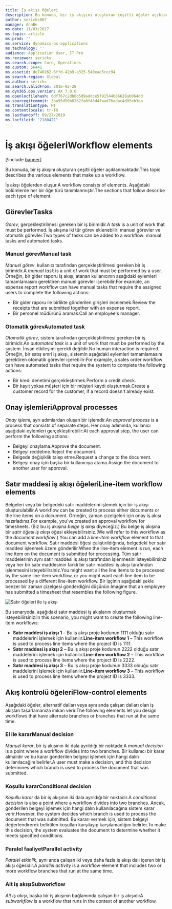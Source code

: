 ```yaml
---
title: İş akışı öğeleri
description: Bu konuda, bir iş akışını oluşturan çeşitli öğeler açıklanmaktadır.
author: sericks007
manager: AnnBe
ms.date: 11/03/2017
ms.topic: article
ms.prod: ''
ms.service: dynamics-ax-applications
ms.technology: ''
audience: Application User, IT Pro
ms.reviewer: sericks
ms.search.scope: Core, Operations
ms.custom: 56441
ms.assetid: de740262-6ffd-42b9-a325-540eae5cec94
ms.search.region: Global
ms.author: sericks
ms.search.validFrom: 2016-02-28
ms.dyn365.ops.version: AX 7.0.0
ms.openlocfilehash: 6df767c2db6d5d9addce5f91544686628ab064dd
ms.sourcegitcommit: 3ba95d50b8262fa0f43d4faad76adac4d05eb3ea
ms.translationtype: HT
ms.contentlocale: tr-TR
ms.lasthandoff: 09/27/2019
ms.locfileid: "2180421"
---
```

# <a name="workflow-elements"></a><span data-ttu-id="ba4f7-103">İş akışı öğeleri</span><span class="sxs-lookup"><span data-stu-id="ba4f7-103">Workflow elements</span></span>

[!include [banner](../includes/banner.md)]

<span data-ttu-id="ba4f7-104">Bu konuda, bir iş akışını oluşturan çeşitli öğeler açıklanmaktadır.</span><span class="sxs-lookup"><span data-stu-id="ba4f7-104">This topic describes the various elements that make up a workflow.</span></span>

<span data-ttu-id="ba4f7-105">İş akışı öğelerden oluşur.</span><span class="sxs-lookup"><span data-stu-id="ba4f7-105">A workflow consists of elements.</span></span> <span data-ttu-id="ba4f7-106">Aşağıdaki bölümlerde her bir öğe türü tanımlanmıştır.</span><span class="sxs-lookup"><span data-stu-id="ba4f7-106">The sections that follow describe each type of element.</span></span>

## <a name="tasks"></a><span data-ttu-id="ba4f7-107">Görevler</span><span class="sxs-lookup"><span data-stu-id="ba4f7-107">Tasks</span></span>

<span data-ttu-id="ba4f7-108">*Görev*, gerçekleştirilmesi gereken bir iş birimidir.</span><span class="sxs-lookup"><span data-stu-id="ba4f7-108">A *task* is a unit of work that must be performed.</span></span> <span data-ttu-id="ba4f7-109">İş akışına iki tür görev eklenebilir: manuel görevler ve otomatik görevler.</span><span class="sxs-lookup"><span data-stu-id="ba4f7-109">Two types of tasks can be added to a workflow: manual tasks and automated tasks.</span></span>

### <a name="manual-task"></a><span data-ttu-id="ba4f7-110">Manuel görev</span><span class="sxs-lookup"><span data-stu-id="ba4f7-110">Manual task</span></span>

<span data-ttu-id="ba4f7-111">*Manuel görev*, kullanıcı tarafından gerçekleştirilmesi gereken bir iş birimidir.</span><span class="sxs-lookup"><span data-stu-id="ba4f7-111">A *manual task* is a unit of work that must be performed by a user.</span></span> <span data-ttu-id="ba4f7-112">Örneğin, bir gider raporu iş akışı, atanan kullanıcının aşağıdaki eylemleri tamamlamasını gerektiren manuel görevler içerebilir:</span><span class="sxs-lookup"><span data-stu-id="ba4f7-112">For example, an expense report workflow can have manual tasks that require the assigned users to complete the following actions:</span></span>

- <span data-ttu-id="ba4f7-113">Bir gider raporu ile birlikte gönderilen girişleri incelemek.</span><span class="sxs-lookup"><span data-stu-id="ba4f7-113">Review the receipts that are submitted together with an expense report.</span></span>
- <span data-ttu-id="ba4f7-114">Bir personel müdürünü aramak.</span><span class="sxs-lookup"><span data-stu-id="ba4f7-114">Call an employee's manager.</span></span>

### <a name="automated-task"></a><span data-ttu-id="ba4f7-115">Otomatik görev</span><span class="sxs-lookup"><span data-stu-id="ba4f7-115">Automated task</span></span>

<span data-ttu-id="ba4f7-116">*Otomatik görev*, sistem tarafından gerçekleştirilmesi gereken bir iş birimidir.</span><span class="sxs-lookup"><span data-stu-id="ba4f7-116">An *automated task* is a unit of work that must be performed by the system.</span></span> <span data-ttu-id="ba4f7-117">İnsan etkileşimi gerekli değildir.</span><span class="sxs-lookup"><span data-stu-id="ba4f7-117">No human interaction is required.</span></span> <span data-ttu-id="ba4f7-118">Örneğin, bir satış emri iş akışı, sistemin aşağıdaki eylemleri tamamlamasını gerektiren otomatik görevler içerebilir:</span><span class="sxs-lookup"><span data-stu-id="ba4f7-118">For example, a sales order workflow can have automated tasks that require the system to complete the following actions:</span></span>

- <span data-ttu-id="ba4f7-119">Bir kredi denetimi gerçekleştirmek.</span><span class="sxs-lookup"><span data-stu-id="ba4f7-119">Perform a credit check.</span></span>
- <span data-ttu-id="ba4f7-120">Bir kayıt yoksa müşteri için bir müşteri kaydı oluşturmak.</span><span class="sxs-lookup"><span data-stu-id="ba4f7-120">Create a customer record for the customer, if a record doesn't already exist.</span></span>

## <a name="approval-processes"></a><span data-ttu-id="ba4f7-121">Onay işlemleri</span><span class="sxs-lookup"><span data-stu-id="ba4f7-121">Approval processes</span></span>

<span data-ttu-id="ba4f7-122">*Onay işlemi*, ayrı adımlardan oluşan bir işlemdir.</span><span class="sxs-lookup"><span data-stu-id="ba4f7-122">An *approval process* is a process that consists of separate steps.</span></span> <span data-ttu-id="ba4f7-123">Her onay adımında, kullanıcı aşağıdaki eylemleri gerçekleştirebilir:</span><span class="sxs-lookup"><span data-stu-id="ba4f7-123">At each approval step, the user can perform the following actions:</span></span>

- <span data-ttu-id="ba4f7-124">Belgeyi onaylama.</span><span class="sxs-lookup"><span data-stu-id="ba4f7-124">Approve the document.</span></span>
- <span data-ttu-id="ba4f7-125">Belgeyi reddetme.</span><span class="sxs-lookup"><span data-stu-id="ba4f7-125">Reject the document.</span></span>
- <span data-ttu-id="ba4f7-126">Belgede değişiklik talep etme.</span><span class="sxs-lookup"><span data-stu-id="ba4f7-126">Request a change to the document.</span></span>
- <span data-ttu-id="ba4f7-127">Belgeyi onay için başka bir kullanıcıya atama.</span><span class="sxs-lookup"><span data-stu-id="ba4f7-127">Assign the document to another user for approval.</span></span>

## <a name="line-item-workflow-elements"></a><span data-ttu-id="ba4f7-128">Satır maddesi iş akışı öğeleri</span><span class="sxs-lookup"><span data-stu-id="ba4f7-128">Line-item workflow elements</span></span>

<span data-ttu-id="ba4f7-129">Belgeleri veya bir belgedeki satır maddelerini işlemek için bir iş akışı oluşturulabilir.</span><span class="sxs-lookup"><span data-stu-id="ba4f7-129">A workflow can be created to process either documents or the line items on a document.</span></span> <span data-ttu-id="ba4f7-130">Örneğin, zaman çizelgeleri için onay iş akışı hazırladınız.</span><span class="sxs-lookup"><span data-stu-id="ba4f7-130">For example, you've created an approval workflow for timesheets.</span></span> <span data-ttu-id="ba4f7-131">(Biz bu iş akışına *belge iş akışı* diyeceğiz.) Bu belge iş akışına bir *satır öğesi iş akışı* öğesi ekleyebilirsiniz.</span><span class="sxs-lookup"><span data-stu-id="ba4f7-131">(We will refer to this workflow as the *document workflow*.) You can add a *line-item workflow* element to that document workflow.</span></span> <span data-ttu-id="ba4f7-132">Satır maddesi öğesi çalıştırıldığında, belgedeki her satır maddesi işlenmek üzere gönderilir.</span><span class="sxs-lookup"><span data-stu-id="ba4f7-132">When the line-item element is run, each line item on the document is submitted for processing.</span></span> <span data-ttu-id="ba4f7-133">Tüm satır maddelerinin aynı satır maddesi iş akışı tarafından işlenmesini isteyebilirsiniz veya her bir satır maddesinin farklı bir satır maddesi iş akışı tarafından işlenmesini isteyebilirsiniz.</span><span class="sxs-lookup"><span data-stu-id="ba4f7-133">You might want all the line items to be processed by the same line-item workflow, or you might want each line item to be processed by a different line-item workflow.</span></span> <span data-ttu-id="ba4f7-134">Bir işçinin aşağıdaki şekle benzer bir zaman çizelgesi gönderdiğini düşünün.</span><span class="sxs-lookup"><span data-stu-id="ba4f7-134">Imagine that an employee has submitted a timesheet that resembles the following figure.</span></span>

![Satır öğeleri ile iş akışı](./media/workflow_lineitemworkflow.gif)

<span data-ttu-id="ba4f7-136">Bu senaryoda, aşağıdaki satır maddesi iş akışlarını oluşturmak isteyebilirsiniz:</span><span class="sxs-lookup"><span data-stu-id="ba4f7-136">In this scenario, you might want to create the following line-item workflows:</span></span>

- <span data-ttu-id="ba4f7-137">**Satır maddesi iş akışı 1** – Bu iş akışı proje kodunun 1111 olduğu satır maddelerini işlemek için kullanılır.</span><span class="sxs-lookup"><span data-stu-id="ba4f7-137">**Line-item workflow 1** – This workflow is used to process line items where the project ID is 1111.</span></span>
- <span data-ttu-id="ba4f7-138">**Satır maddesi iş akışı 2** – Bu iş akışı proje kodunun 2222 olduğu satır maddelerini işlemek için kullanılır.</span><span class="sxs-lookup"><span data-stu-id="ba4f7-138">**Line-item workflow 2** – This workflow is used to process line items where the project ID is 2222.</span></span>
- <span data-ttu-id="ba4f7-139">**Satır maddesi iş akışı 3** – Bu iş akışı proje kodunun 3333 olduğu satır maddelerini işlemek için kullanılır.</span><span class="sxs-lookup"><span data-stu-id="ba4f7-139">**Line-item workflow 3** – This workflow is used to process line items where the project ID is 3333.</span></span>

## <a name="flow-control-elements"></a><span data-ttu-id="ba4f7-140">Akış kontrolü öğeleri</span><span class="sxs-lookup"><span data-stu-id="ba4f7-140">Flow-control elements</span></span>

<span data-ttu-id="ba4f7-141">Aşağıdaki öğeler, alternatif dalları veya aynı anda çalışan dalları olan iş akışları tasarlamanıza imkan verir.</span><span class="sxs-lookup"><span data-stu-id="ba4f7-141">The following elements let you design workflows that have alternate branches or branches that run at the same time.</span></span>

### <a name="manual-decision"></a><span data-ttu-id="ba4f7-142">El ile karar</span><span class="sxs-lookup"><span data-stu-id="ba4f7-142">Manual decision</span></span>

<span data-ttu-id="ba4f7-143">*Manuel karar*, bir iş akışının iki dala ayrıldığı bir noktadır.</span><span class="sxs-lookup"><span data-stu-id="ba4f7-143">A *manual decision* is a point where a workflow divides into two branches.</span></span> <span data-ttu-id="ba4f7-144">Bir kullanıcı bir karar almalıdır ve bu karar gönderilen belgeyi işlemek için hangi dalın kullanılacağını belirler.</span><span class="sxs-lookup"><span data-stu-id="ba4f7-144">A user must make a decision, and this decision determines which branch is used to process the document that was submitted.</span></span>

### <a name="conditional-decision"></a><span data-ttu-id="ba4f7-145">Koşullu karar</span><span class="sxs-lookup"><span data-stu-id="ba4f7-145">Conditional decision</span></span>

<span data-ttu-id="ba4f7-146">*Koşullu karar* da bir iş akışının iki dala ayrıldığı bir noktadır.</span><span class="sxs-lookup"><span data-stu-id="ba4f7-146">A *conditional decision* is also a point where a workflow divides into two branches.</span></span> <span data-ttu-id="ba4f7-147">Ancak, gönderilen belgeyi işlemek için hangi dalın kullanılacağına sistem karar verir.</span><span class="sxs-lookup"><span data-stu-id="ba4f7-147">However, the system decides which branch is used to process the document that was submitted.</span></span> <span data-ttu-id="ba4f7-148">Bu kararı vermek için, sistem belgeyi değerlendirerek belirtilen koşulları karşılayıp karşılamadığını belirler.</span><span class="sxs-lookup"><span data-stu-id="ba4f7-148">To make this decision, the system evaluates the document to determine whether it meets specified conditions.</span></span>

### <a name="parallel-activity"></a><span data-ttu-id="ba4f7-149">Paralel faaliyet</span><span class="sxs-lookup"><span data-stu-id="ba4f7-149">Parallel activity</span></span>

<span data-ttu-id="ba4f7-150">*Paralel etkinlik*, aynı anda çalışan iki veya daha fazla iş akışı dalı içeren bir iş akışı öğesidir.</span><span class="sxs-lookup"><span data-stu-id="ba4f7-150">A *parallel activity* is a workflow element that includes two or more workflow branches that run at the same time.</span></span>

### <a name="subworkflow"></a><span data-ttu-id="ba4f7-151">Alt iş akışı</span><span class="sxs-lookup"><span data-stu-id="ba4f7-151">Subworkflow</span></span>

<span data-ttu-id="ba4f7-152">*Alt iş akışı*, başka bir iş akışının bağlamında çalışan bir iş akışıdır</span><span class="sxs-lookup"><span data-stu-id="ba4f7-152">A *subworkflow* is a workflow that runs in the context of another workflow.</span></span>
